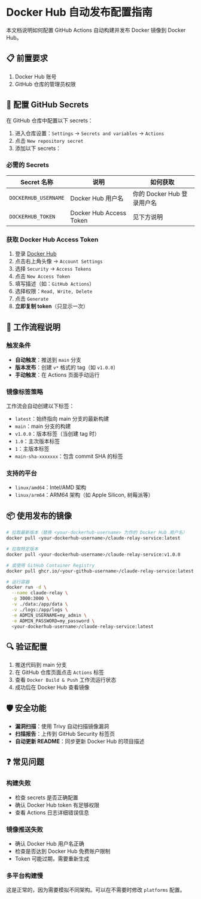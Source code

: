 # Docker Hub 自动发布配置指南

本文档说明如何配置 GitHub Actions 自动构建并发布 Docker 镜像到 Docker Hub。

## 📋 前置要求

1. Docker Hub 账号
2. GitHub 仓库的管理员权限

## 🔐 配置 GitHub Secrets

在 GitHub 仓库中配置以下 secrets：

1. 进入仓库设置：`Settings` → `Secrets and variables` → `Actions`
2. 点击 `New repository secret`
3. 添加以下 secrets：

### 必需的 Secrets

| Secret 名称          | 说明                    | 如何获取                   |
| -------------------- | ----------------------- | -------------------------- |
| `DOCKERHUB_USERNAME` | Docker Hub 用户名       | 你的 Docker Hub 登录用户名 |
| `DOCKERHUB_TOKEN`    | Docker Hub Access Token | 见下方说明                 |

### 获取 Docker Hub Access Token

1. 登录 [Docker Hub](https://hub.docker.com/)
2. 点击右上角头像 → `Account Settings`
3. 选择 `Security` → `Access Tokens`
4. 点击 `New Access Token`
5. 填写描述（如：`GitHub Actions`）
6. 选择权限：`Read, Write, Delete`
7. 点击 `Generate`
8. **立即复制 token**（只显示一次）

## 🚀 工作流程说明

### 触发条件

- **自动触发**：推送到 `main` 分支
- **版本发布**：创建 `v*` 格式的 tag（如 `v1.0.0`）
- **手动触发**：在 Actions 页面手动运行

### 镜像标签策略

工作流会自动创建以下标签：

- `latest`：始终指向 main 分支的最新构建
- `main`：main 分支的构建
- `v1.0.0`：版本标签（当创建 tag 时）
- `1.0`：主次版本标签
- `1`：主版本标签
- `main-sha-xxxxxxx`：包含 commit SHA 的标签

### 支持的平台

- `linux/amd64`：Intel/AMD 架构
- `linux/arm64`：ARM64 架构（如 Apple Silicon, 树莓派等）

## 📦 使用发布的镜像

```bash
# 拉取最新版本（替换 <your-dockerhub-username> 为你的 Docker Hub 用户名）
docker pull <your-dockerhub-username>/claude-relay-service:latest

# 拉取特定版本
docker pull <your-dockerhub-username>/claude-relay-service:v1.0.0

# 或使用 GitHub Container Registry
docker pull ghcr.io/<your-github-username>/claude-relay-service:latest

# 运行容器
docker run -d \
  --name claude-relay \
  -p 3000:3000 \
  -v ./data:/app/data \
  -v ./logs:/app/logs \
  -e ADMIN_USERNAME=my_admin \
  -e ADMIN_PASSWORD=my_password \
  <your-dockerhub-username>/claude-relay-service:latest
```

## 🔍 验证配置

1. 推送代码到 main 分支
2. 在 GitHub 仓库页面点击 `Actions` 标签
3. 查看 `Docker Build & Push` 工作流运行状态
4. 成功后在 Docker Hub 查看镜像

## 🛡️ 安全功能

- **漏洞扫描**：使用 Trivy 自动扫描镜像漏洞
- **扫描报告**：上传到 GitHub Security 标签页
- **自动更新 README**：同步更新 Docker Hub 的项目描述

## ❓ 常见问题

### 构建失败

- 检查 secrets 是否正确配置
- 确认 Docker Hub token 有足够权限
- 查看 Actions 日志详细错误信息

### 镜像推送失败

- 确认 Docker Hub 用户名正确
- 检查是否达到 Docker Hub 免费账户限制
- Token 可能过期，需要重新生成

### 多平台构建慢

这是正常的，因为需要模拟不同架构。可以在不需要时修改 `platforms` 配置。
